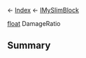 ← [Index](Api-Index) ← [IMySlimBlock](VRage.Game.ModAPI.Ingame.IMySlimBlock)

[float](System.Single) DamageRatio

## Summary




